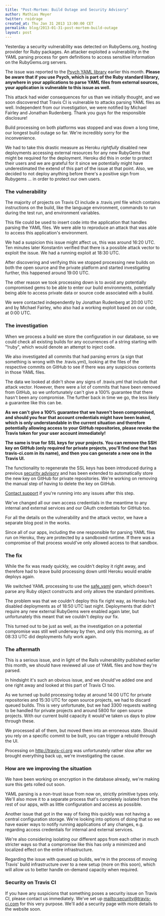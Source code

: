 ```yaml
---
title: "Post-Mortem: Build Outage and Security Advisory"
author: Mathias Meyer
twitter: roidrage
created_at: Thu Jan 31 2013 13:00:00 CET
permalink: blog/2013-01-31-post-mortem-build-outage
layout: post
---
```

Yesterday a security vulnerability was detected on RubyGems.org, hosting
provider for Ruby packages. An attacker exploited a vulnerability in the YAML
parsing process for gem definitions to access sensitive information on the
RubyGems.org servers.

The issue was reported to the [Psych YAML
library](https://github.com/tenderlove/psych/issues/119) earlier this month.
**Please be aware that if you use Psych, which is part of the Ruby standard
library, anywhere in your applications to parse YAML files from external
sources, your application is vulnerable to this issue as well.**

This attack had wider consequences for us than we initially thought, and we soon
discovered that Travis CI is vulnerable to attacks parsing YAML files as well.
Independent from our investigation, we were notified by Michael Fairley and
Jonathan Rudenberg. Thank you guys for the responsible disclosure!

Build processing on both platforms was stopped and was down a long time, our
longest build outage so far. We're incredibly sorry for the inconvenience.

We had to take this drastic measure as Heroku *rightfully* disabled new deployments 
accessing external resources for any new RubyGems that might be required for the
deployment. Heroku did this in order to protect their users and we are grateful for it
since we potentially might have underestimated the extend of this part of the issue at that point.
Also, we decided to not deploy anything before there's a positive sign from Rubygems ...
in order to protect our own users.

### The vulnerability

The majority of projects on Travis CI include a .travis.yml file which contains
instructions on the build, like the language environment, commands to run during
the test run, and environment variables.

This file could be used to insert code into the application that handles parsing
the YAML files. We were able to reproduce an attack that was able to access this
application's environment.

We had a suspicion this issue might affect us, this was around 16:20 UTC. Ten
minutes later Konstantin verified that there is a possible attack vector to
exploit the issue. We had a running exploit at 18:30 UTC.

After discovering and verifying this we stopped processing new builds on both
the open source and the private platform and started investigating further, this
happened around 19:00 UTC.

The other reason we took processing down is to avoid any potentially compromised
gems to be able to enter our build environments, potentially being able to
access private data or source code associated with a build.

We were contacted independently by Jonathan Rudenberg at 20:00 UTC and by
Michael Fairley, who also had a working exploit based on our code, at 0:00 UTC.

### The investigation

When we process a build we store the configuration in our database, so we could
check all existing builds for any occurrences of a string starting with "!ruby",
which would denote an attempt to inject code.

We also investigated all commits that had parsing errors (a sign that something is
wrong with the .travis.yml), looking at the files of the respective commits on
GitHub to see if there was any suspicious contents in those YAML files.

The data we looked at didn't show any signs of .travis.yml that include that
attack vector. However, there were a lot of commits that have been removed from
GitHub, so we unfortunately can't give a 100% guarantee that there hasn't been
any compromise. The further back in time we go, the less likely a guarantee like
this can be.

**As we can't give a 100% guarantee that we haven't been compromised, and should
you fear that account credentials might have been leaked, which is only
understandable in the current situation and therefore potentially allowing
access to your GitHub repositories, please revoke the Travis token for your user
account immediately!**

**The same is true for SSL keys for your projects. You can remove the SSH key on
GitHub (only required for private projects, you'll find one that has
travis-ci.com in its name), and then you can generate a new one in the Travis
UI.**

The functionality to regenerate the SSL keys has been introduced during a
previous [security
advisory](http://about.travis-ci.org/blog/2012-12-05-ssl-keys-security-issue/)
and has been extended to automatically store the new key on GitHub for private
repositories. We're working on removing the manual step of having to delete the
key on GitHub.

[Contact support](mailto:support@travis-ci.com) if you're running into any
issues after this step.

We've changed all our own access credentials in the meantime to any internal
and external services and our OAuth credentials for GitHub too.

For all the details on the vulnerability and the attack vector, we have a
separate blog post in the works.

Since all of our apps, including the one responsible for parsing YAML files run
on Heroku, they are protected by a sandboxed runtime. If there was a compromise
of that process would've only allowed access to that sandbox.

### The fix

While the fix was ready quickly, we couldn't deploy it right away, and therefore
had to leave build processing down until Heroku would enable deploys again.

We switched YAML processing to use the
[safe\_yaml](https://github.com/dtao/safe_yaml) gem, which doesn't parse any Ruby
object constructs and only allows the standard primitives.

The problem was that we couldn't deploy this fix right way, as Heroku had
disabled deployments as of 18:50 UTC last night. Deployments that didn't require
any new external RubyGems were enabled again later, but unfortunately this meant
that we couldn't deploy our fix.

This turned out to be just as well, as the investigation on a potential
compromise was still well underway by then, and only this morning, as of 08:33
UTC did deployments fully work again.

### The aftermath

This is a serious issue, and in light of the Rails vulnerability published
earlier this month, we should have reviewed all use of YAML files and how
they're parsed.

In hindsight it's such an obvious issue, and we should've added one and one
right away and looked at this part of Travis CI too.

As we turned up build processing today at around 14:00 UTC for private
repositories and 15:30 UTC for open source projects, we had to discard
queued builds. This is very unfortunate, but we had 3300 requests waiting to be
handled for private projects and around 5800 for open source projects. With our
current build capacity it would've taken us days to plow through these.

We processed all of them, but moved them into an erroneous state. Should you
rely on a specific commit to be built, you can trigger a rebuild through the UI.

Processing on <http://travis-ci.org> was unfortunately rather slow after we
brought everything back up, we're investigating the cause.

### How are we improving the situation

We have been working on encryption in the database already, we're making sure
this gets rolled out soon.

YAML parsing is a non-trust issue from now on, strictly primitive types only.
We'll also move it to a separate process that's completely isolated from the
rest of our apps, with as little configuration and access as possible.

Another issue that got in the way of fixing this quickly was not having a
central configuration storage. We're looking into options of doing that so we
have easier ways to notify running applications of any changes, e.g. regarding
access credentials for internal and external services.

We're also considering isolating our different apps from each other in much
stricter ways so that a compromise like this has only a minimized and localized
effect on the entire infrastructure.

Regarding the issue with queued up builds, we're in the process of moving
Travis' build infrastructure over to a new setup (more on this soon), which will
allow us to better handle on-demand capacity when required.

### Security on Travis CI

If you have any suspicions that something poses a security issue on Travis CI,
please contact us immediately. We've set up <mailto:security@travis-ci.com> for
this very purpose. We'll add a security page with more details to the website
soon.
